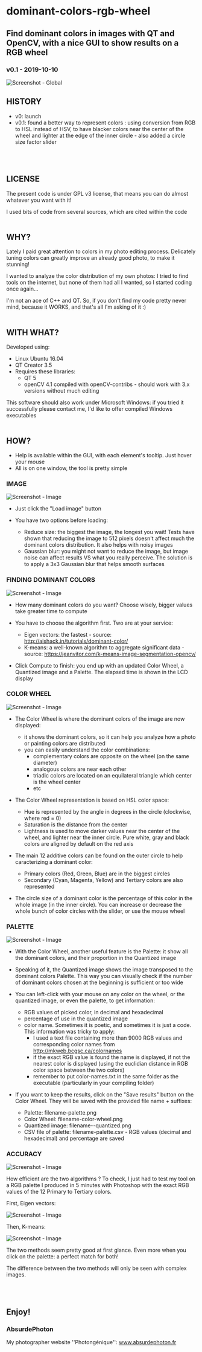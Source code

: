 # dominant-colors-rgb-wheel
## Find dominant colors in images with QT and OpenCV, with a nice GUI to show results on a RGB wheel
### v0.1 - 2019-10-10

![Screenshot - Global](screenshots/screenshot-gui.jpg?raw=true)
<br/>

## HISTORY

* v0: launch
* v0.1: found a better way to represent colors : using conversion from RGB to HSL instead of HSV, to have blacker colors near the center of the wheel and lighter at the edge of the inner circle - also added a circle size factor slider
<br/>
<br/>

## LICENSE

The present code is under GPL v3 license, that means you can do almost whatever you want with it!

I used bits of code from several sources, which are cited within the code
<br/>
<br/>

## WHY?

Lately I paid great attention to colors in my photo editing process. Delicately tuning colors can greatly improve an already good photo, to make it stunning!

I wanted to analyze the color distribution of my own photos: I tried to find tools on the internet, but none of them had all I wanted, so I started coding once again...

I'm not an ace of C++ and QT. So, if you don't find my code pretty never mind, because it WORKS, and that's all I'm asking of it :)
<br/>
<br/>

## WITH WHAT?

Developed using:
* Linux Ubuntu	16.04
* QT Creator 3.5
* Requires these libraries:
  * QT 5
  * openCV 4.1 compiled with openCV-contribs - should work with 3.x versions without much editing

This software should also work under Microsoft Windows: if you tried it successfully please contact me, I'd like to offer compiled Windows executables
<br/>
<br/>

## HOW?

* Help is available within the GUI, with each element's tooltip. Just hover your mouse
* All is on one window, the tool is pretty simple

### IMAGE

![Screenshot - Image](screenshots/screenshot-image.jpg?raw=true)

* Just click the "Load image" button

* You have two options before loading:
	* Reduce size: the biggest the image, the longest you wait! Tests have shown that reducing the image to 512 pixels doesn't affect much the dominant colors distribution. It also helps with noisy images
	* Gaussian blur: you might not want to reduce the image, but image noise can affect results VS what you really perceive. The solution is to apply a 3x3 Gaussian blur that helps smooth surfaces

### FINDING DOMINANT COLORS

![Screenshot - Image](screenshots/screenshot-compute.jpg?raw=true)

* How many dominant colors do you want? Choose wisely, bigger values take greater time to compute

* You have to choose the algorithm first. Two are at your service:
	* Eigen vectors: the fastest - source: http://aishack.in/tutorials/dominant-color/
	* K-means: a well-known algorithm to aggregate significant data  - source: https://jeanvitor.com/k-means-image-segmentation-opencv/

* Click Compute to finish: you end up with an updated Color Wheel, a Quantized image and a Palette. The elapsed time is shown in the LCD display

### COLOR WHEEL

![Screenshot - Image](screenshots/screenshot-color-wheel.jpg?raw=true)

* The Color Wheel is where the dominant colors of the image are now displayed:
	* it shows the dominant colors, so it can help you analyze how a photo or painting colors are distributed
	* you can easily understand the color combinations:
		* complementary colors are opposite on the wheel (on the same diameter)
		* analogous colors are near each other
		* triadic colors are located on an equilateral triangle which center is the wheel center
		* etc

* The Color Wheel representation is based on HSL color space:
	* Hue is represented by the angle in degrees in the circle (clockwise, where red = 0)
	* Saturation is the distance from the center
	* Lightness is used to move darker values near the center of the wheel, and lighter near the inner circle. Pure white, gray and black colors are aligned by default on the red axis

* The main 12 additive colors can be found on the outer circle to help caracterizing a dominant color:
	* Primary colors (Red, Green, Blue) are in the biggest circles
	* Secondary (Cyan, Magenta, Yellow) and Tertiary colors are also represented

* The circle size of a dominant color is the percentage of this color in the whole image (in the inner circle). You can increase or decrease the whole bunch of color circles with the slider, or use the mouse wheel

### PALETTE

![Screenshot - Image](screenshots/screenshot-palette.jpg?raw=true)

* With the Color Wheel, another useful feature is the Palette: it show all the dominant colors, and their proportion in the Quantized image

* Speaking of it, the Quantized image shows the image transposed to the dominant colors Palette. This way you can visually check if the number of dominant colors chosen at the beginning is sufficient or too wide

* You can left-click with your mouse on any color on the wheel, or the quantized image, or even the palette, to get information:
	* RGB values of picked color, in decimal and hexadecimal
	* percentage of use in the quantized image
	* color name. Sometimes it is poetic, and sometimes it is just a code. This information was tricky to apply:
		* I used a text file containing more than 9000 RGB values and corresponding color names from http://mkweb.bcgsc.ca/colornames
		* if the exact RGB value is found the name is displayed, if not the nearest color is displayed (using the euclidian distance in RGB color space between the two colors)
		* remember to put color-names.txt in the same folder as the executable (particularly in your compiling folder)

* If you want to keep the results, click on the "Save results" button on the Color Wheel. They will be saved with the provided file name + suffixes:
	* Palette: filename-palette.png
	* Color Wheel: filename-color-wheel.png
	* Quantized image: filename--quantized.png
	* CSV file of palette: filename-palette.csv - RGB values (decimal and hexadecimal) and percentage are saved


### ACCURACY

![Screenshot - Image](screenshots/palette.png?raw=true)

How efficient are the two algorithms ? To check, I just had to test my tool on a RGB palette I produced in 5 minutes with Photoshop with the exact RGB values of the 12 Primary to Tertiary colors.

First, Eigen vectors:

![Screenshot - Image](screenshots/screenshot-accuracy-eigen.jpg?raw=true)

Then, K-means:

![Screenshot - Image](screenshots/screenshot-accuracy-k-means.jpg?raw=true)

The two methods seem pretty good at first glance. Even more when you click on the palette: a perfect match for both!

The difference between the two methods will only be seen with complex images.

<br/>
<br/>

## Enjoy!

### AbsurdePhoton
My photographer website ''Photongénique'': www.absurdephoton.fr

